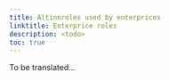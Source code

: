```yaml
---
title: Altinnroles used by enterprices
linktitle: Enterprice roles
description: <todo>
toc: true
---
```

To be translated...